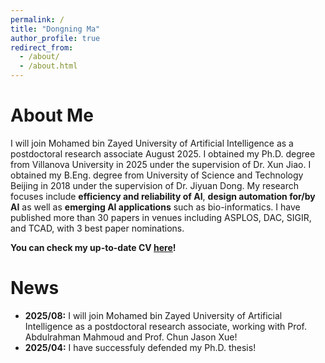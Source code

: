 ```yaml
---
permalink: /
title: "Dongning Ma"
author_profile: true
redirect_from: 
  - /about/
  - /about.html
---
```


# About Me
I will join Mohamed bin Zayed University of Artificial Intelligence as a postdoctoral research associate August 2025. I  obtained my Ph.D. degree from Villanova University in 2025 under the supervision of Dr. Xun Jiao. I obtained my B.Eng. degree from University of Science and Technology Beijing in 2018 under the supervision of Dr. Jiyuan Dong. My research focuses include **efficiency and reliability of AI**, **design automation for/by AI** as well as **emerging AI applications** such as bio-informatics. I have published more than 30 papers in venues including ASPLOS, DAC, SIGIR, and TCAD, with 3 best paper nominations. 

**You can check my up-to-date CV [here](/cv/)!**


# News
- **2025/08:** I will join Mohamed bin Zayed University of Artificial Intelligence as a postdoctoral research associate, working with Prof. Abdulrahman Mahmoud and Prof. Chun Jason Xue! 
- **2025/04:** I have successfuly defended my Ph.D. thesis! 
